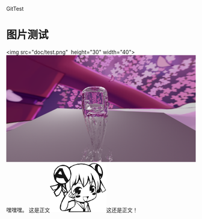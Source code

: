 ﻿GitTest
# 图片测试
<img src="doc/test.png"  height="30" width="40"></img>
![ttee](doc/test.png)
嘿嘿嘿。
这是正文![emoji](doc/emoji/13.png)这还是正文！
